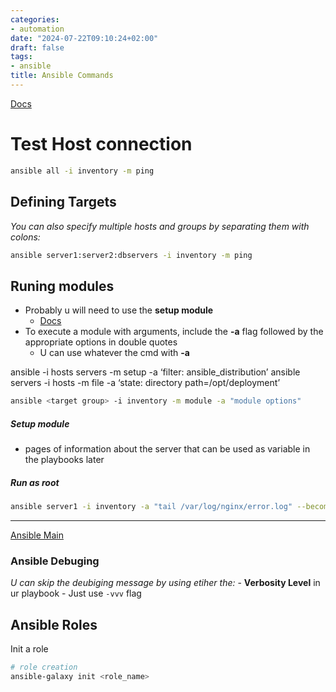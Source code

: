 ```yaml
---
categories:
- automation
date: "2024-07-22T09:10:24+02:00"
draft: false
tags:
- ansible
title: Ansible Commands
---
```


[Docs](https://www.digitalocean.com/community/cheatsheets/how-to-manage-multiple-servers-with-ansible-ad-hoc-commands)

# Test Host connection

``` bash
ansible all -i inventory -m ping
```

## Defining Targets

*You can also specify multiple hosts and groups by separating them with
colons:*

``` bash
ansible server1:server2:dbservers -i inventory -m ping
```

## Runing modules

-   Probably u will need to use the **setup module**
    -   [Docs](https://docs.ansible.com/ansible/latest/collections/ansible/builtin/setup_module.html#examples)
-   To execute a module with arguments, include the **-a** flag followed
    by the appropriate options in double quotes
    -   U can use whatever the cmd with **-a**

ansible -i hosts servers -m setup -a ‘filter: ansible_distribution’
ansible servers -i hosts -m file -a ‘state: directory
path=/opt/deployment’

``` bash
ansible <target group> -i inventory -m module -a "module options"
```

##### Setup module

-   pages of information about the server that can be used as variable
    in the playbooks later

##### Run as root

``` bash
ansible server1 -i inventory -a "tail /var/log/nginx/error.log" --become
```

------------------------------------------------------------------------

[Ansible Main](/ansible/ansible_commands)

### Ansible Debuging

*U can skip the deubiging message by using etiher the:* - **Verbosity
Level** in ur playbook - Just use `-vvv` flag

## Ansible Roles

Init a role

``` bash
# role creation
ansible-galaxy init <role_name>
```
